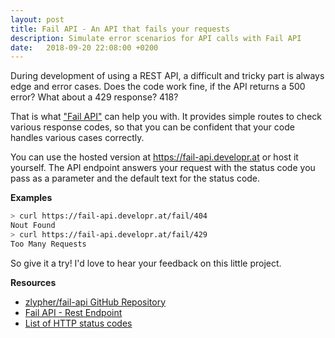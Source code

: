 ```yaml
---
layout: post
title: Fail API - An API that fails your requests
description: Simulate error scenarios for API calls with Fail API
date:   2018-09-20 22:08:00 +0200
---
```


During development of using a REST API, a difficult and tricky part is always edge and error cases. Does the code work fine, if the API returns a 500 error? What about a 429 response? 418?

That is what ["Fail API"]((https://github.com/zlypher/fail-api)) can help you with. It provides simple routes to check various response codes, so that you can be confident that your code handles various cases correctly.

You can use the hosted version at https://fail-api.developr.at or host it yourself. The API endpoint answers your request with the status code you pass as a parameter and the default text for the status code.

**Examples**

```bash
> curl https://fail-api.developr.at/fail/404
Nout Found
> curl https://fail-api.developr.at/fail/429
Too Many Requests
```

So give it a try! I'd love to hear your feedback on this little project.

**Resources**
* [zlypher/fail-api GitHub Repository](https://github.com/zlypher/fail-api)
* [Fail API - Rest Endpoint](https://fail-api.developr.at/fail/418)
* [List of HTTP status codes](https://en.wikipedia.org/wiki/List_of_HTTP_status_codes)